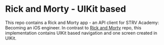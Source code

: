 # Rick and Morty - UIKit based
This repo contains a Rick and Morty app - an API client for STRV Academy: Becoming an iOS engineer. In contrast to [Rick and Morty](https://github.com/strvcom/ios-rick-and-morty-course-app) repo, this implementation contains UIKit based navigation and one screen created in UIKit.
